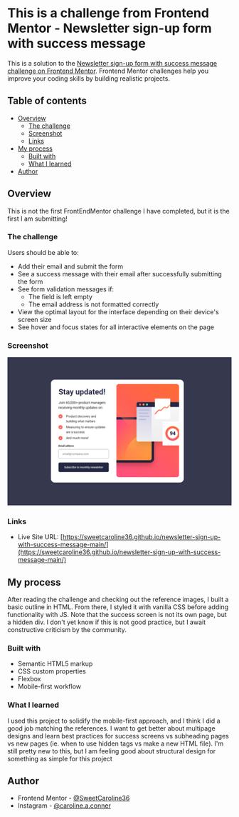 # This is a challenge from Frontend Mentor - Newsletter sign-up form with success message

This is a solution to the [Newsletter sign-up form with success message challenge on Frontend Mentor](https://www.frontendmentor.io/challenges/newsletter-signup-form-with-success-message-3FC1AZbNrv). Frontend Mentor challenges help you improve your coding skills by building realistic projects.

## Table of contents

- [Overview](#overview)
  - [The challenge](#the-challenge)
  - [Screenshot](#screenshot)
  - [Links](#links)
- [My process](#my-process)
  - [Built with](#built-with)
  - [What I learned](#what-i-learned)
- [Author](#author)

## Overview

This is not the first FrontEndMentor challenge I have completed, but it is the first I am submitting!

### The challenge

Users should be able to:

- Add their email and submit the form
- See a success message with their email after successfully submitting the form
- See form validation messages if:
  - The field is left empty
  - The email address is not formatted correctly
- View the optimal layout for the interface depending on their device's screen size
- See hover and focus states for all interactive elements on the page

### Screenshot

![](assets\images\screenshot.png)

### Links

- Live Site URL: [https://sweetcaroline36.github.io/newsletter-sign-up-with-success-message-main/](https://sweetcaroline36.github.io/newsletter-sign-up-with-success-message-main/)

## My process

After reading the challenge and checking out the reference images, I built a basic outline in HTML. From there, I styled it with vanilla CSS before adding functionality with JS. Note that the success screen is not its own page, but a hidden div. I don't yet know if this is not good practice, but I await constructive criticism by the community.

### Built with

- Semantic HTML5 markup
- CSS custom properties
- Flexbox
- Mobile-first workflow

### What I learned

I used this project to solidify the mobile-first approach, and I think I did a good job matching the references. I want to get better about multipage designs and learn best practices for success screens vs subheading pages vs new pages (ie. when to use hidden tags vs make a new HTML file). I'm still pretty new to this, but I am feeling good about structural design for something as simple for this project

## Author

- Frontend Mentor - [@SweetCaroline36](https://www.frontendmentor.io/profile/SweetCaroline36)
- Instagram - [@caroline.a.conner](https://www.instagram.com/caroline.a.conner)
